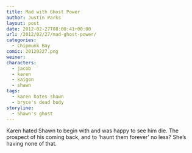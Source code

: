 ```yaml
---
title: Mad with Ghost Power
author: Justin Parks
layout: post
date: 2012-02-27T08:00:41+00:00
url: /2012/02/27/mad-ghost-power/
categories:
  - Chipmunk Bay
comic: 20120227.png
weiner:
characters:
  - jacob
  - karen
  - kaigon
  - shawn
tags:
  - karen hates shawn
  - bryce's dead body
storyline:
  - Shawn's ghost
---
```

Karen hated Shawn to begin with and was happy to see him die. The prospect of his coming back, and to &#8216;haunt them forever&#8217; no less? She&#8217;s having none of that.